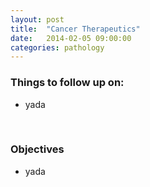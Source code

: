 ```yaml
---
layout: post
title:  "Cancer Therapeutics"
date:   2014-02-05 09:00:00
categories: pathology
---
```


### Things to follow up on:
- yada 

<span><br></span>

### Objectives
- yada

<span><br></span>
